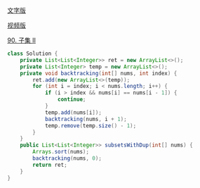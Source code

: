 [文字版](https://programmercarl.com/0090.%E5%AD%90%E9%9B%86II.html)

[视频版](https://www.bilibili.com/video/BV1vm4y1F71J)

[90. 子集 II](https://leetcode.cn/problems/subsets-ii)

```Java
class Solution {
    private List<List<Integer>> ret = new ArrayList<>();
    private List<Integer> temp = new ArrayList<>();
    private void backtracking(int[] nums, int index) {
        ret.add(new ArrayList<>(temp));
        for (int i = index; i < nums.length; i++) {
            if (i > index && nums[i] == nums[i - 1]) {
                continue;
            }
            temp.add(nums[i]);
            backtracking(nums, i + 1);
            temp.remove(temp.size() - 1);
        }
    }
    public List<List<Integer>> subsetsWithDup(int[] nums) {
        Arrays.sort(nums);
        backtracking(nums, 0);
        return ret;
    }
}
```